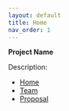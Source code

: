 ```yaml
---
layout: default
title: Home
nav_order: 1
---
```


**Project Name**


Description:
- [Home](index)
- [Team](02-team)
- [Proposal](03-proposal)
